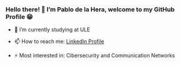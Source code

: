 ### Hello there! 👋 I’m Pablo de la Hera, welcome to my GitHub Profile 😁


- 🌱 I’m currently studying at ULE

- 📫 How to reach me:
  <a href="https://es.linkedin.com/in/pablo-de-la-hera-martinez-88a3b819a">LinkedIn Profile</a>

- ⚡ Most interested in:
  Cibersecurity and Communication Networks

